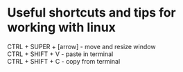 # Useful shortcuts and tips for working with linux

CTRL + SUPER + [arrow] - move and resize window </br>
CTRL + SHIFT + V - paste in terminal </br>
CTRL + SHIFT + C - copy from terminal </br>
